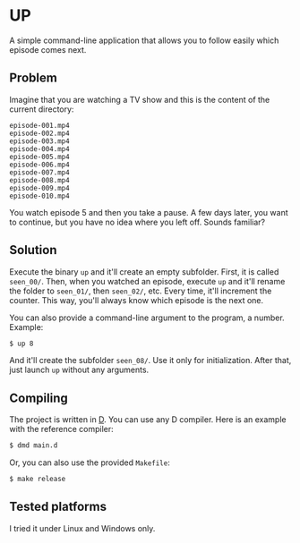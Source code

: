 # UP

A simple command-line application that
allows you to follow easily which episode comes next.

## Problem

Imagine that you are watching a TV show and
this is the content of the current directory:

```text
episode-001.mp4
episode-002.mp4
episode-003.mp4
episode-004.mp4
episode-005.mp4
episode-006.mp4
episode-007.mp4
episode-008.mp4
episode-009.mp4
episode-010.mp4
```

You watch episode 5 and then you take a pause. A few days later, you want to continue, but you have no idea where you left off. Sounds familiar?

## Solution

Execute the binary `up` and it'll create
an empty subfolder. First, it is called
`seen_00/`. Then, when you watched an episode,
execute `up` and it'll rename the folder
to `seen_01/`, then `seen_02/`, etc. Every
time, it'll increment the counter. This way,
you'll always know which episode is the next one.

You can also provide a command-line argument
to the program, a number. Example:

```bash
$ up 8
```

And it'll create the subfolder `seen_08/`.
Use it only for initialization. After that,
just launch `up` without any arguments.

## Compiling

The project is written in [D](https://dlang.org/). You can use any D compiler. Here is
an example with the reference compiler:

```bash
$ dmd main.d
```

Or, you can also use the provided `Makefile`:

```bash
$ make release
```

## Tested platforms

I tried it under Linux and Windows only.
